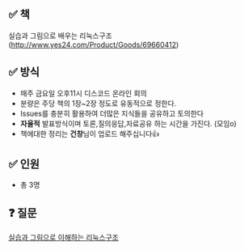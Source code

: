 ## ✅ 책
실습과 그림으로 배우는 리눅스구조 (http://www.yes24.com/Product/Goods/69660412)


## ✅ 방식
- 매주 금요일 오후11시 디스코드 온라인 회의
- 분량은 주당 책의 1장~2장 정도로 유동적으로 정한다.
- Issues를 충분히 활용하여 더많은 지식들을 공유하고 토의한다
- **자율적** 발표방식이며 토론,질의응답,자료공유 하는 시간을 가진다. (모임o)
- 책에대한 정리는 **건창**님이 업로드 해주십니다👍

## ✅ 인원

- 총 3명


## ❓ 질문
[실습과 그림으로 이해하는 리눅스구조](https://github.com/Stacked-Book/os-hardware/issues/new?assignees=&labels=&template=%EC%8B%A4%EC%8A%B5%EA%B3%BC+%EA%B7%B8%EB%A6%BC%EC%9C%BC%EB%A1%9C+%EB%B0%B0%EC%9A%B0%EB%8A%94+%EB%A6%AC%EB%88%85%EC%8A%A4%EA%B5%AC%EC%A1%B0-question.md&title=)
